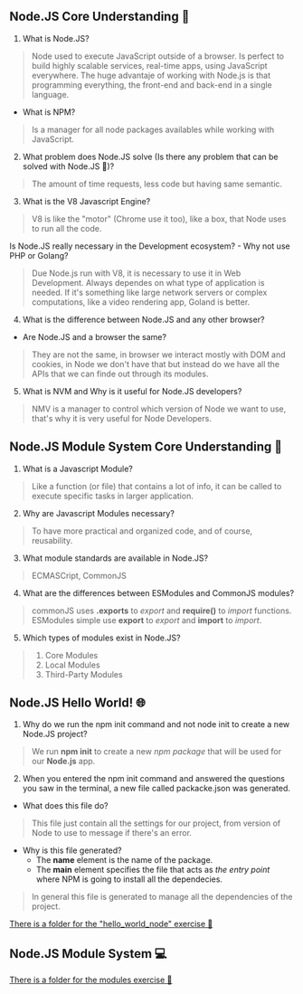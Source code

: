 ## Node.JS Core Understanding 🧠

1. What is Node.JS?
> Node used to execute JavaScript outside of a browser. Is perfect to build highly scalable services, real-time apps, using JavaScript everywhere. The huge advantaje of working with Node.js is that programming everything, the front-end and back-end in a single language.

- What is NPM?
> Is a manager for all node packages availables while working with JavaScript.

2. What problem does Node.JS solve (Is there any problem that can be solved with Node.JS 🤔)?
> The amount of time requests, less code but having same semantic.

3. What is the V8 Javascript Engine?
> V8 is like the "motor" (Chrome use it too), like a box, that Node uses to run all the code.

Is Node.JS really necessary in the Development ecosystem?
    - Why not use PHP or Golang?
> Due Node.js run with V8, it is necessary to use it in Web Development.
> Always dependes on what type of application is needed. If it's something like large network servers or complex computations, like a video rendering app, Goland is better.

4. What is the difference between Node.JS and any other browser?
- Are Node.JS and a browser the same?
> They are not the same, in browser we interact mostly with DOM and cookies, in Node we don't have that but instead do we have all the APIs that we can finde out through its modules.

5. What is NVM and Why is it useful for Node.JS developers?
> NMV is a manager to control which version of Node we want to use, that's why it is very useful for Node Developers.

## Node.JS Module System Core Understanding 🧠

1. What is a Javascript Module?
> Like a function (or file) that contains a lot of info, it can be called to execute specific tasks in larger application.

2. Why are Javascript Modules necessary?
> To have more practical and organized code, and of course, reusability.

3. What module standards are available in Node.JS?
> ECMASCript, CommonJS

4. What are the differences between ESModules and CommonJS modules?
> commonJS uses **.exports** to _export_ and **require()** to _import_ functions.
> ESModules simple use **export** to _export_ and **import** to _import_.

5. Which types of modules exist in Node.JS?
> 1. Core Modules
> 2. Local Modules 
> 3. Third-Party Modules

## Node.JS Hello World! 🌐
1. Why do we run the npm init command and not node init to create a new Node.JS project?
> We run **npm init** to create a new _npm package_ that will be used for our **Node.js** app.

2. When you entered the npm init command and answered the questions you saw in the terminal, a new file called packacke.json was generated.

- What does this file do?
> This file just contain all the settings for our project, from version of Node to use to message if there's an error.

- Why is this file generated?
    - The **name** element is the name of the package.
    - The **main** element specifies the file that acts as _the entry point_ where NPM is going to install all the dependecies.

> In general this file is generated to manage all the dependencies of the project.

[There is a folder for the "hello_world_node" exercise 💾]()

## Node.JS Module System 💻

[There is a folder for the modules exercise 💾]()
